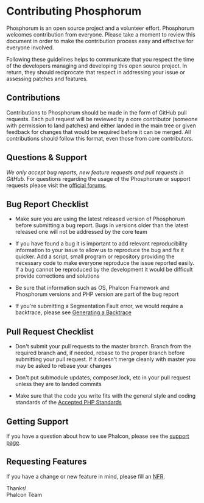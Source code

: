 # Contributing Phosphorum

Phosphorum is an open source project and a volunteer effort. Phosphorum welcomes contribution from everyone.
Please take a moment to review this document in order to make the contribution process easy and effective for everyone
involved.

Following these guidelines helps to communicate that you respect the time of the developers managing and developing this
open source project. In return, they should reciprocate that respect in addressing your issue or assessing patches and
features.

## Contributions

Contributions to Phosphorum should be made in the form of GitHub pull requests.
Each pull request will be reviewed by a core contributor (someone with permission to land patches) and either landed in
the main tree or given feedback for changes that would be required before it can be merged. All contributions should
follow this format, even those from core contributors.

## Questions & Support

_We only accept bug reports, new feature requests and pull requests in GitHub._ For questions regarding the usage of the
Phosphorum or support requests please visit the [official forums][:forums:].

## Bug Report Checklist

* Make sure you are using the latest released version of Phosphorum before submitting a bug report.
  Bugs in versions older than the latest released one will not be addressed by the core team

* If you have found a bug it is important to add relevant reproducibility information to your issue to allow us to
  reproduce the bug and fix it quicker. Add a script, small program or repository providing the necessary code to make
  everyone reproduce the issue reported easily. If a bug cannot be reproduced by the development it would be difficult
  provide corrections and solutions

* Be sure that information such as OS, Phalcon Framework and Phosphorum versions and PHP version are part of the
  bug report

* If you're submitting a Segmentation Fault error, we would require a backtrace, please see
  [Generating a Backtrace][:bt:]

## Pull Request Checklist

* Don't submit your pull requests to the master branch. Branch from the required branch and, if needed, rebase to the
  proper branch before submitting your pull request. If it doesn't merge cleanly with master you may be asked to
  rebase your changes

* Don't put submodule updates, composer.lock, etc in your pull request unless they are to landed commits

* Make sure that the code you write fits with the general style and coding standards of the
  [Accepted PHP Standards][:psr:]

## Getting Support

If you have a question about how to use Phalcon, please see the [support page][:support:].

## Requesting Features

If you have a change or new feature in mind, please fill an [NFR][:nfr:].

Thanks! <br />
Phalcon Team


[:forums:]: https://forum.phalconphp.com/
[:bt:]: https://github.com/phalcon/cphalcon/wiki/Generating-a-backtrace
[:psr:]: http://www.php-fig.org/psr/
[:support:]: https://phalconphp.com/support
[:nfr:]: https://github.com/phalcon/cphalcon/wiki/New-Feature-Request---NFR
